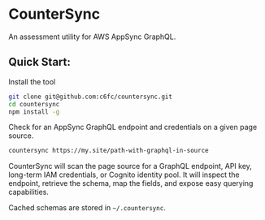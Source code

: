 # CounterSync

An assessment utility for AWS AppSync GraphQL.

## Quick Start:
Install the tool

```sh
git clone git@github.com:c6fc/countersync.git
cd countersync
npm install -g
```

Check for an AppSync GraphQL endpoint and credentials on a given page source.

```sh
countersync https://my.site/path-with-graphql-in-source
```

CounterSync will scan the page source for a GraphQL endpoint, API key, long-term IAM credentials, or Cognito identity pool. It will inspect the endpoint, retrieve the schema, map the fields, and expose easy querying capabilities.

Cached schemas are stored in `~/.countersync`.
